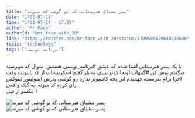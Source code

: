 ```yaml
---
title: "پسر مشتاق هنرستانی که تو گوشی کد میزنه"
date: "1402-07-14"
time: "1402-07-14 - 17:59"
author: "Mr.Face"
authorId: "@mr_face_with_2O"
link: "https://twitter.com/mr_face_with_2O/status/1709585120649240636"
topic: "technology"
tags: ["برنامه نویسی"]
---
```


با یک پسر هنرستانی آشنا شدم که عشق #برنامه_نویسی هستش. سوال که میپرسید میگفتم پوش کن #گیتهاب اونجا کدتو ببینم، یه بار گفتم اسکرینشات از کد پایتونت وقت اجرا برام بفرست، فهمیدم این بچه کامپیوتر نداره رو گوشی پدرش ایمولیتور لینوکس ران کرده کد میزنه. یه گیک واقعی.  
عکسو از شِل /

![پسر مشتاق هنرستانی که تو گوشی کد میزنه](/posts/technology/pesare-mostagh-honarestani-ke-too-gooshi-code-mizane1.jpg)
![پسر مشتاق هنرستانی که تو گوشی کد میزنه](/posts/technology/pesare-mostagh-honarestani-ke-too-gooshi-code-mizane2.jpg)
